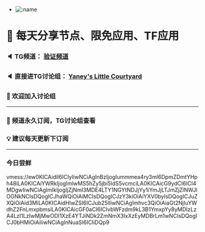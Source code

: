 +   ![:name](https://count.getloli.com/get/@yaney01?theme=gelbooru-h)

# 🚀 每天分享节点、限免应用、TF应用
### 🔈 TG频道： [验证频道](https://t.me/yaney_01) 
### 🔈 直接进TG讨论组： [Yaney's Little Courtyard](https://t.me/+caB8IkK7JvMzM2I1)
### 🔔 欢迎加入讨论组 
***
### 🔗 频道永久订阅，TG讨论组查看
### 💡 建议每天更新下订阅
***
### 今日尝鲜
vmess://ew0KICAidiI6ICIyIiwNCiAgInBzIjogIummmea4ry3ml6DpmZDmtYHph48iLA0KICAiYWRkIjogImlwMS5hZy5jbi5ldS5vcmciLA0KICAicG9ydCI6ICI4MDgwIiwNCiAgImlkIjogIjZjNmI3MDE4LTY1NGYtNDJjYy1iYmJjLTJmZjZlNWJlOGNkNCIsDQogICJhaWQiOiAiMCIsDQogICJzY3kiOiAiYXV0byIsDQogICJuZXQiOiAid3MiLA0KICAidHlwZSI6ICJub25lIiwNCiAgImhvc3QiOiAiaGt2NjIuYWdhZ2FnLmxpbmsiLA0KICAicGF0aCI6ICIvbWFzdm9kL3B1YmxpYy8yMDIzLzA4LzI1LzIwMjMwODI1XzE4YTJiNDk2ZmNmX3IxXzEyMDBrLm1wNCIsDQogICJ0bHMiOiAiIiwNCiAgInNuaSI6ICIiDQp9

